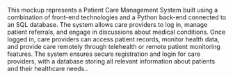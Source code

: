 This mockup represents a Patient Care Management System built using a combination of front-end technologies and a Python back-end connected to an SQL database. The system allows care providers to log in, manage patient referrals, and engage in discussions about medical conditions. Once logged in, care providers can access patient records, monitor health data, and provide care remotely through telehealth or remote patient monitoring features. The system ensures secure registration and login for care providers, with a database storing all relevant information about patients and their healthcare needs..
